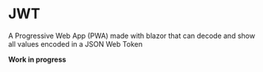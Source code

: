 # JWT
A Progressive Web App (PWA) made with blazor that can decode and show all values encoded in a JSON Web Token

**Work in progress**
